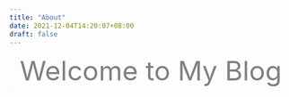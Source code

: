 ```yaml
---
title: "About"
date: 2021-12-04T14:20:07+08:00
draft: false
---
```




<center><font size=7 color=grey>Welcome to My Blog </font></center>

<img src="https://gitee.com/giteemof/img/raw/master/img/202206051739186.jpg" alt="w" style="zoom:5%;" />
